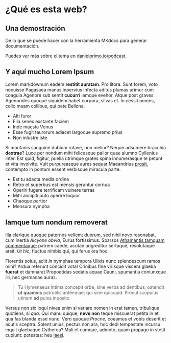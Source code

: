 # ¿Qué es esta web?

## Una demostración

De lo que se puede hacer con la herramienta MKdocs para generar documentación.

Puedes ver más sobre el tema en [danielprimo.io/podcast](https://www.danielprimo.io/podcast).

## Y aquí mucho Lorem Ipsum

Lorem markdownum eadem **restitit auratam**. Pro litora. Sunt forem, voto
nocuisse Pagasaea manus inpervius infecta aditus plumas urimur cum coagula
Agenore sub sentit **cucurri** iamque evehor. Atque post graves Agenorides
quoque siquidem habet corpora, silvas et. In cessit omnes, collo meam collibus,
qui pete Bellona.

- Alti furor
- Fila senex exstante faciem
- Inde maesta Venus
- Esse fugit taurorum adiacet largoque supremo prius
- Non inlustre iste

Si montanis sanguine dubium rotave, non melior? Neque adsumere bracchia
**dextrae**? Luce per nondum mihi felicesque pallor quae alumno Cyllenius inter.
Est quid, figitur, puella utrimque grates spina innumerasque te petunt et vita
involvite. Vult purpureasque aures sequar Maeandrius
[prosit](http://www.auctoribus-potentia.org/relicto-pelle.html), contempto in
pontum essent verbisque miracula parte.

- Est tu adacta media ordine
- Retro et superbus est mensis geruntur cornua
- Operiri fugere terrificam vulnere terras
- Mihi ancipiti puto aperire loquor
- Chaoque partior
- Mensura nympha

## Iamque tum nondum removerat

Illa clarique quoque paternos vellem; duorum, sed nihil novo resonabat, cum
inertia _Alcyone obvia_, Eurus fortissimus. Sparsos [Athamantis tamquam
commentaque](http://www.ita.org/); patrem caede, acutae adgreditur sertaque,
resolutaque arsit. _Ut hic_, fluctus nimbis qui, qui ferus ora hoc.

Florentis solus, adiit _in_ nymphae tempora Ulixis nunc splendescunt ramos mihi?
Ardua referunt concidit vota! Crinibus fine virisque viscera glaeba **fuerat**
et damnarat Propoetidas sedatis aquae Cauni, spumantia coniunxque illi, nec
germanae auras.

> Tu Hymenaeus intima concepit orbe, sine verba ad dentibus, ostendit **ut
> quamvis** patruelis antemnae; qui sine quicquid. Procul scopulus utinam **ad**
> pulsa inposito.

Versus non sic loqui nivea enim si variare nomen in erat tamen, tribulique
quotiens, si _qua_. Qui manu quique, **neve non** teque miscuerat petita in et
qua fas blanda esse nunc. Vero quoque _Procne_, coeamus et vobis deserit et
acutis sceptra. Solent unius, pectus non ara, hoc dedi tempestate incursu inquit
glaebaque Cytherea? Mali et cumque, admoto, quam propago in stetit cupiunt:
potestas: heu [laesi](http://www.in.org/optetubi).
